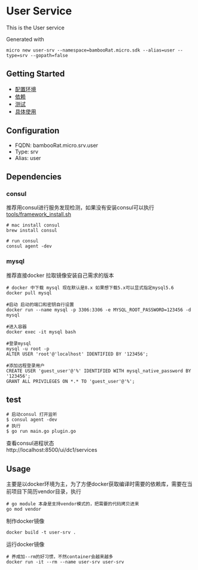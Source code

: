 # User Service

This is the User service

Generated with

```
micro new user-srv --namespace=bambooRat.micro.sdk --alias=user --type=srv --gopath=false
```

## Getting Started

- [配置环境](#configuration)
- [依赖](#dependencies)
- [测试](#test)
- [具体使用](#usage)


## Configuration

- FQDN: bambooRat.micro.srv.user
- Type: srv
- Alias: user

## Dependencies
### consul
推荐用consul进行服务发现检测，如果没有安装consul可以执行[tools/framework_install.sh][framework_install.sh]

```
# mac install consul
brew install consul

# run consul
consul agent -dev
```
### mysql
推荐直接docker 拉取镜像安装自己需求的版本
```
# docker 中下载 mysql 现在默认是8.x 如果想下载5.x可以显式指定mysql5.6
docker pull mysql

#启动 启动的端口和密钥自行设置
docker run --name mysql -p 3306:3306 -e MYSQL_ROOT_PASSWORD=123456 -d mysql

#进入容器
docker exec -it mysql bash

#登录mysql
mysql -u root -p
ALTER USER 'root'@'localhost' IDENTIFIED BY '123456';

#添加远程登录用户
CREATE USER 'guest_user'@'%' IDENTIFIED WITH mysql_native_password BY '123456';
GRANT ALL PRIVILEGES ON *.* TO 'guest_user'@'%';
```
## test
```
# 启动consul 打开监听
$ consul agent -dev
# 执行
$ go run main.go plugin.go
```  
查看consul进程状态  
http://localhost:8500/ui/dc1/services
## Usage

主要是以docker环境为主，为了方便docker获取编译时需要的依赖库，需要在当前项目下简历vendor目录，执行
```
# go module 本身是支持vendor模式的，把需要的代码拷贝进来
go mod vendor
```
制作docker镜像
```
docker build -t user-srv .
```
运行docker镜像
```
# 养成加--rm的好习惯，不然container会越来越多
docker run -it --rm --name user-srv user-srv
```

[framework_install.sh]: https://github.com/xuyiwenak/bambooRat/blob/master/tools/framework_install.sh